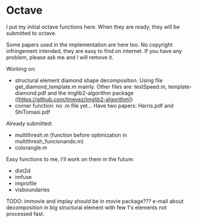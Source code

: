 # Octave
I put my initial octave functions here. When they are ready, they will be submitted to octave.

Some papers used in the implementation are here too. No copyright infringement intended, they are easy to find on internet. If you have any problem, please ask me and I will remove it.

Working on:

* structural element diamond shape decomposition. Using file get\_diamond\_template.m mainly. Other files are: testSpeed.m, template-diamond.pdf and the imglib2-algorithm package ([https://github.com/tinevez/imglib2-algorithm])
* corner function: no .m file yet... Have two papers: Harris.pdf and ShiTomasi.pdf

Already submitted:

* multithresh.m (function before optimization in multithresh\_funcionando.m)
* colorangle.m

Easy functions to me, I'll work on them in the future:

* dist2d
* imfuse
* improfile
* visboundaries

TODO:
immovie and implay should be in movie package???
e-mail about decomposition in big structural element with few 1's elements not processed fast.